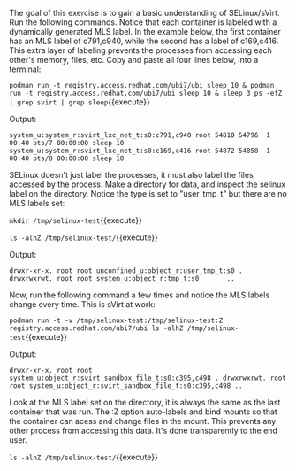 The goal of this exercise is to gain a basic understanding of SELinux/sVirt. Run the following commands. Notice that each container is labeled with a dynamically generated MLS label. In the example below, the first container has an MLS label of c791,c940, while the second has a label of c169,c416. This extra layer of labeling prevents the processes from accessing each other's memory, files, etc. Copy and paste all four lines below, into a terminal:

``podman run -t registry.access.redhat.com/ubi7/ubi sleep 10 &
podman run -t registry.access.redhat.com/ubi7/ubi sleep 10 &
sleep 3
ps -efZ | grep svirt | grep sleep``{{execute}}


Output:

``system_u:system_r:svirt_lxc_net_t:s0:c791,c940 root 54810 54796  1 00:40 pts/7 00:00:00 sleep 10
system_u:system_r:svirt_lxc_net_t:s0:c169,c416 root 54872 54858  1 00:40 pts/8 00:00:00 sleep 10``


SELinux doesn't just label the processes, it must also label the files accessed by the process. Make a directory for data, and inspect the selinux label on the directory. Notice the type is set to "user_tmp_t" but there are no MLS labels set:

``mkdir /tmp/selinux-test``{{execute}}

``ls -alhZ /tmp/selinux-test/``{{execute}}


Output:

``drwxr-xr-x. root root unconfined_u:object_r:user_tmp_t:s0 .
drwxrwxrwt. root root system_u:object_r:tmp_t:s0       ..``


Now, run the following command a few times and notice the MLS labels change every time. This is sVirt at work:

``podman run -t -v /tmp/selinux-test:/tmp/selinux-test:Z registry.access.redhat.com/ubi7/ubi ls -alhZ /tmp/selinux-test``{{execute}}


Output:

``drwxr-xr-x. root root system_u:object_r:svirt_sandbox_file_t:s0:c395,c498 .
drwxrwxrwt. root root system_u:object_r:svirt_sandbox_file_t:s0:c395,c498 ..``


Look at the MLS label set on the directory, it is always the same as the last container that was run. The :Z option auto-labels and bind mounts so that the container can acess and change files in the mount. This prevents any other process from accessing this data. It's done transparently to the end user.

``ls -alhZ /tmp/selinux-test/``{{execute}}
